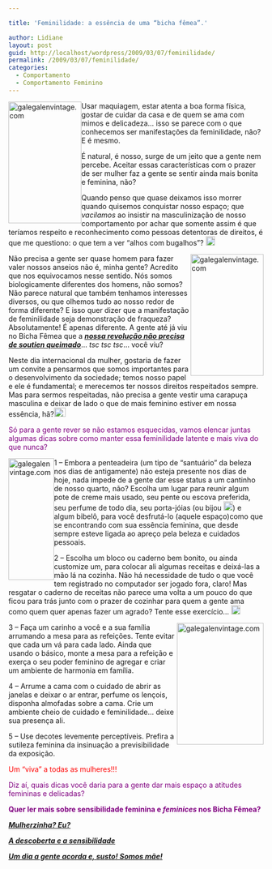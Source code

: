 ```yaml
---

title: 'Feminilidade: a essência de uma “bicha fêmea”.'

author: Lidiane
layout: post
guid: http://localhost/wordpress/2009/03/07/feminilidade/
permalink: /2009/03/07/feminilidade/
categories:
  - Comportamento
  - Comportamento Feminino
---
```

[<img style="display: inline; margin-left: 0; margin-right: 0; border-width: 0;" title="galegalenvintage.com" src="http://www.trololodemulher.com.br/blog/wp-content/uploads/2009/03/50vogue86041-thumb.png" border="0" alt="galegalenvintage.com" width="144" height="240" align="left" />](http://www.trololodemulher.com.br/blog/wp-content/uploads/2009/03/50vogue86041.png) Usar maquiagem, estar atenta a boa forma física, gostar de cuidar da casa e de quem se ama com mimos e delicadeza… isso se parece com o que conhecemos ser manifestações da feminilidade, não? E é mesmo.

É natural, é nosso, surge de um jeito que a gente nem percebe. Aceitar essas características com o prazer de ser mulher faz a gente se sentir ainda mais bonita e feminina, não? 

Quando penso que quase deixamos isso morrer quando quisemos conquistar nosso espaço; que _vacilamos_ ao insistir na masculinização de nosso comportamento por achar que somente assim é que teríamos respeito e reconhecimento como pessoas detentoras de direitos, é que me questiono: o que tem a ver “alhos com bugalhos”? [<img style="display: inline;" title="clip_image001" src="http://www.trololodemulher.com.br/blog/wp-content/uploads/2009/03/clip-image001-thumb7.gif" alt="clip_image001" width="18" height="18" />](http://www.trololodemulher.com.br/blog/wp-content/uploads/2009/03/clip-image00121.gif)

[<img style="display: inline; margin-left: 0; margin-right: 0; border-width: 0;" title="galegalenvintage.com" src="http://www.trololodemulher.com.br/blog/wp-content/uploads/2009/03/20bq1924-50271-thumb.png" border="0" alt="galegalenvintage.com" width="144" height="240" align="right" />](http://www.trololodemulher.com.br/blog/wp-content/uploads/2009/03/20bq1924-50271.png) Não precisa a gente ser quase homem para fazer valer nossos anseios não é, minha gente? Acredito que nos equivocamos nesse sentido. Nós somos biologicamente diferentes dos homens, não somos? Não parece natural que também tenhamos interesses diversos, ou que olhemos tudo ao nosso redor de forma diferente? E isso quer dizer que a manifestação de feminilidade seja demonstração de fraqueza? Absolutamente! É apenas diferente. A gente até já viu no Bicha Fêmea que a **_<a href="http://www.trololodemulher.com.br/2009/07/01/feminismo-sutia-queimado/" target="_self">nossa revolução não precisa de soutien queimado</a>_**&#8230; _tsc tsc tsc_&#8230; você viu?

Neste dia internacional da mulher, gostaria de fazer um convite a pensarmos que somos importantes para o desenvolvimento da sociedade; temos nosso papel e ele é fundamental; e merecemos ter nossos direitos respeitados sempre. Mas para sermos respeitadas, não precisa a gente vestir uma carapuça masculina e deixar de lado o que de mais feminino estiver em nossa essência, hã?[<img style="display: inline;" title="clip_image001[4]" src="http://www.trololodemulher.com.br/blog/wp-content/uploads/2009/03/clip-image0014-thumb5.gif" alt="clip_image001[4]" width="23" height="18" />](http://www.trololodemulher.com.br/blog/wp-content/uploads/2009/03/clip-image00145.gif)

<span style="color: #800080;">Só para a gente rever se não estamos esquecidas, vamos elencar juntas algumas dicas sobre como manter essa feminilidade latente e mais viva do que nunca?</span>

[<img style="display: inline; margin-left: 0; margin-right: 0; border: 0;" title="galegalenvintage.com" src="http://www.trololodemulher.com.br/blog/wp-content/uploads/2009/03/30mccall2-copy1-thumb1.png" border="0" alt="galegalenvintage.com" width="90" height="240" align="left" />](http://www.trololodemulher.com.br/blog/wp-content/uploads/2009/03/30mccall2-copy11.png) 1 – Embora a penteadeira (um tipo de “santuário” da beleza nos dias de antigamente) não esteja presente nos dias de hoje, nada impede de a gente dar esse status a um cantinho de nosso quarto, não? Escolha um lugar para reunir algum pote de creme mais usado, seu pente ou escova preferida, seu perfume de todo dia, seu porta-jóias (ou bijou [<img style="display: inline;" title="clip_image001[6]" src="http://www.trololodemulher.com.br/blog/wp-content/uploads/2009/03/clip-image0016-thumb5.gif" alt="clip_image001[6]" width="18" height="18" />](http://www.trololodemulher.com.br/blog/wp-content/uploads/2009/03/clip-image00165.gif)) e algum bibelô, para você desfrutá-lo (aquele espaço)como que se encontrando com sua essência feminina, que desde sempre esteve ligada ao apreço pela beleza e cuidados pessoais.

2 – Escolha um bloco ou caderno bem bonito, ou ainda customize um, para colocar ali algumas receitas e deixá-las a mão lá na cozinha. Não há necessidade de tudo o que você tem registrado no computador ser jogado fora, claro! Mas resgatar o caderno de receitas não parece uma volta a um pouco do que ficou para trás junto com o prazer de cozinhar para quem a gente ama como quem quer apenas fazer um agrado? Tente esse exercício… [<img style="display: inline;" title="clip_image001[8]" src="http://www.trololodemulher.com.br/blog/wp-content/uploads/2009/03/clip-image0018-thumb5.gif" alt="clip_image001[8]" width="18" height="18" />](http://www.trololodemulher.com.br/blog/wp-content/uploads/2009/03/clip-image00185.gif)

[<img style="display: inline; margin-left: 0; margin-right: 0; border-width: 0;" title="galegalenvintage.com" src="http://www.trololodemulher.com.br/blog/wp-content/uploads/2009/03/40mccall3317-z3x41-thumb.png" border="0" alt="galegalenvintage.com" width="171" height="240" align="right" />](http://www.trololodemulher.com.br/blog/wp-content/uploads/2009/03/40mccall3317-z3x41.png) 3 – Faça um carinho a você e a sua família arrumando a mesa para as refeições. Tente evitar que cada um vá para cada lado. Ainda que usando o básico, monte a mesa para a refeição e exerça o seu poder feminino de agregar e criar um ambiente de harmonia em família.

4 – Arrume a cama com o cuidado de abrir as janelas e deixar o ar entrar, perfume os lençois, disponha almofadas sobre a cama. Crie um ambiente cheio de cuidado e feminilidade… deixe sua presença ali.

5 – Use decotes levemente perceptíveis. Prefira a sutileza feminina da insinuação a previsibilidade da exposição.

<span style="color: #ff0000;">Um “viva” a todas as mulheres!!! </span>

<span style="color: #800080;">Diz aí, quais dicas você daria para a gente dar mais espaço a atitudes femininas e delicadas?</span>

<span style="color: #800080;">**Quer ler mais sobre sensibilidade feminina e <em>feminices</em> nos Bicha Fêmea?**</span>

<span style="color: #800080;">**<em><a href="http://www.trololodemulher.com.br/2010/02/24/mulherzinha-preconceito/" target="_self">Mulherzinha? Eu?</a></em>**</span>

<span style="color: #800080;">**<em><a href="http://www.trololodemulher.com.br/2010/02/24/mulherzinha-preconceito/" target="_self">A descoberta e a sensibilidade</a></em>**</span>

<span style="color: #800080;">**<em><a href="http://www.trololodemulher.com.br/2009/08/20/convidada-flavia-zocoler/" target="_self">Um dia a gente acorda e, susto! Somos mãe!</a></em>**</span>

<span style="color: #800080;"> </span>

<span style="color: #800080;"> </span>